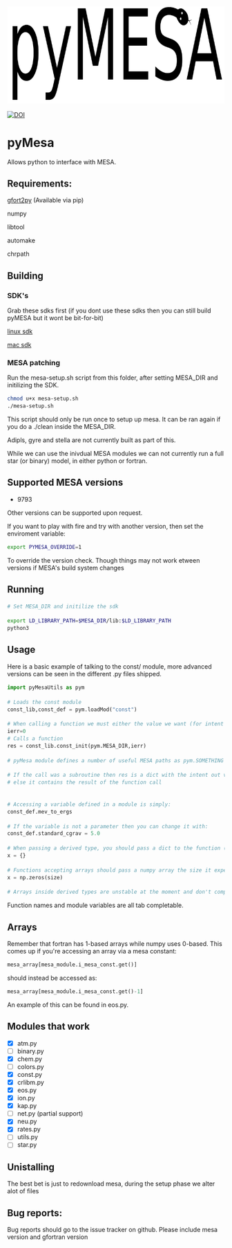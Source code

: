![pyMesa logo](images/logo.png)

[![DOI](https://zenodo.org/badge/98320319.svg)](https://zenodo.org/badge/latestdoi/98320319)


# pyMesa
Allows python to interface with MESA.



## Requirements:
[gfort2py](https://github.com/rjfarmer/gfort2py) (Available via pip)

numpy

libtool

automake

chrpath

## Building

### SDK's

Grab these sdks first (if you dont use these sdks then you can still build pyMESA but it wont be bit-for-bit)

[linux sdk](http://www.astro.wisc.edu/~townsend/resource/download/mesasdk/mesasdk-x86_64-linux-20170821.tar.gz)

[mac sdk](http://www.astro.wisc.edu/~townsend/resource/download/mesasdk/mesasdk-x86_64-osx-10.12-20170821.dmg)

### MESA patching

Run the mesa-setup.sh script from this folder, after setting MESA_DIR and initilizing the SDK.

````bash
chmod u+x mesa-setup.sh
./mesa-setup.sh
````

This script should only be run once to setup up mesa. It can be ran again if you do a ./clean inside the MESA_DIR.

Adipls, gyre and stella are not currently built as part of this.

While we can use the inivdual MESA modules we can not currently run a full star (or binary) model, in either python or fortran.

## Supported MESA versions
- 9793

Other versions can be supported upon request.

If you want to play with fire and try with another version, then set the enviroment variable:

````bash
export PYMESA_OVERRIDE=1
````

To override the version check. Though things may not work etween versions if MESA's build system changes

## Running
````bash
# Set MESA_DIR and initilize the sdk

export LD_LIBRARY_PATH=$MESA_DIR/lib:$LD_LIBRARY_PATH
python3
````

## Usage

Here is a basic example of talking to the const/ module, more advanced versions can be seen in the different .py files shipped.

````python
import pyMesaUtils as pym

# Loads the const module
const_lib,const_def = pym.loadMod("const")

# When calling a function we must either the value we want (for intent in variables) or an empty variable for intent outs.
ierr=0
# Calls a function
res = const_lib.const_init(pym.MESA_DIR,ierr)

# pyMesa module defines a number of useful MESA paths as pym.SOMETHING

# If the call was a subroutine then res is a dict with the intent out variables in there
# else it contains the result of the function call


# Accessing a variable defined in a module is simply:
const_def.mev_to_ergs

# If the variable is not a parameter then you can change it with:
const_def.standard_cgrav = 5.0

# When passing a derived type, you should pass a dict to the function (filled with anything you want set)
x = {}

# Functions accepting arrays should pass a numpy array the size it expects (if the function allocates the array, then just pass an array of size 1)
x = np.zeros(size)

# Arrays inside derived types are unstable at the moment and don't completely work.

````

Function names and module variables are all tab completable.

## Arrays

Remember that fortran has 1-based arrays while numpy uses 0-based. This comes
up if you're accessing an array via a mesa constant:

````python
mesa_array[mesa_module.i_mesa_const.get()]
````
 should instead be accessed as:
 
 ````python
mesa_array[mesa_module.i_mesa_const.get()-1]
````
An example of this can be found in eos.py.



## Modules that work

- [x] atm.py
- [ ] binary.py
- [x] chem.py
- [ ] colors.py
- [x] const.py
- [x] crlibm.py
- [x] eos.py
- [x] ion.py
- [x] kap.py
- [ ] net.py (partial support)
- [x] neu.py
- [x] rates.py
- [ ] utils.py
- [ ] star.py

## Unistalling

The best bet is just to redownload mesa, during the setup phase we alter alot of files

## Bug reports:

Bug reports should go to the issue tracker on github. Please include mesa version and gfortran version


